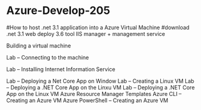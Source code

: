 # Azure-Develop-205

#How to host .net 3.1 application into a Azure Virtual Machine 
#download
.net 3.1 
web deploy 3.6 tool 
IIS manager + management service

Building a virtual machine

Lab – Connecting to the machine

Lab – Installing Internet Information Service

Lab – Deploying a Net Core App on Window
Lab – Creating a Linux VM
Lab – Deploying a .NET Core App on the Linxu VM
Lab – Deploying a .NET Core App on the Linux VM
Azure Resource Manager Templates
Azure CLI – Creating an Azure VM
Azure PowerShell – Creating an Azure VM
